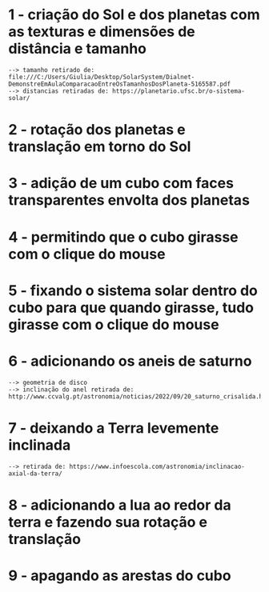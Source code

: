 # 1 - criação do Sol e dos planetas com as texturas e dimensões de distância e tamanho
    --> tamanho retirado de: file:///C:/Users/Giulia/Desktop/SolarSystem/Dialnet-DemonstreEmAulaComparacaoEntreOsTamanhosDosPlaneta-5165587.pdf
    --> distancias retiradas de: https://planetario.ufsc.br/o-sistema-solar/

# 2 - rotação dos planetas e translação em torno do Sol

# 3 - adição de um cubo com faces transparentes envolta dos planetas

# 4 - permitindo que o cubo girasse com o clique do mouse

# 5 - fixando o sistema solar dentro do cubo para que quando girasse, tudo girasse com o clique do mouse

# 6 - adicionando os aneis de saturno
    --> geometria de disco
    --> inclinação do anel retirada de: http://www.ccvalg.pt/astronomia/noticias/2022/09/20_saturno_crisalida.htm#:~:text=20%20de%20setembro%20de%202022&text=Girando%20%C3%A0%20volta%20do%20equador,em%20que%20orbita%20o%20Sol.

# 7 - deixando a Terra levemente inclinada
    --> retirada de: https://www.infoescola.com/astronomia/inclinacao-axial-da-terra/

# 8 - adicionando a lua ao redor da terra e fazendo sua rotação e translação

# 9 - apagando as arestas do cubo